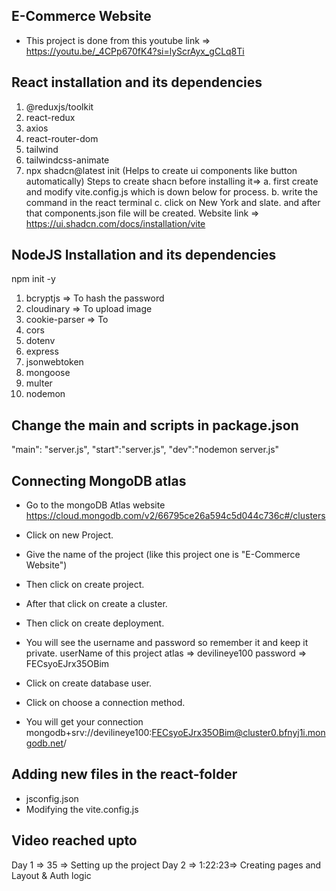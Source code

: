## E-Commerce Website

- This project is done from this youtube link =>
  https://youtu.be/_4CPp670fK4?si=lyScrAyx_gCLq8Ti

## React installation and its dependencies
1. @reduxjs/toolkit
2. react-redux
3. axios
3. react-router-dom
4. tailwind
5. tailwindcss-animate
6. npx shadcn@latest init (Helps to create ui components like button automatically) 
Steps to create shacn before installing it=> 
a. first create and modify vite.config.js which is down below for process.
b. write the command in the react terminal
c. click on New York and slate. and after that components.json file will be created.
Website link => https://ui.shadcn.com/docs/installation/vite

## NodeJS Installation and its dependencies

npm init -y

1. bcryptjs => To hash the password
2. cloudinary => To upload image
3. cookie-parser => To
4. cors
5. dotenv
6. express
7. jsonwebtoken
8. mongoose
9. multer
10. nodemon

## Change the main and scripts in package.json

"main": "server.js",
"start":"server.js",
"dev":"nodemon server.js"

## Connecting MongoDB atlas

- Go to the mongoDB Atlas website
  https://cloud.mongodb.com/v2/66795ce26a594c5d044c736c#/clusters

- Click on new Project.
- Give the name of the project (like this project one is "E-Commerce Website")
- Then click on create project.
- After that click on create a cluster.
- Then click on create deployment.
- You will see the username and password so remember it and keep it private.
  userName of this project atlas => devilineye100
  password => FECsyoEJrx35OBim
- Click on create database user.
- Click on choose a connection method.
- You will get your connection
  mongodb+srv://devilineye100:FECsyoEJrx35OBim@cluster0.bfnyj1i.mongodb.net/


## Adding new files in the react-folder
- jsconfig.json
- Modifying the vite.config.js

## Video reached upto 
Day 1 => 35 => Setting up the project
Day 2 => 1:22:23=> Creating pages and Layout & Auth logic